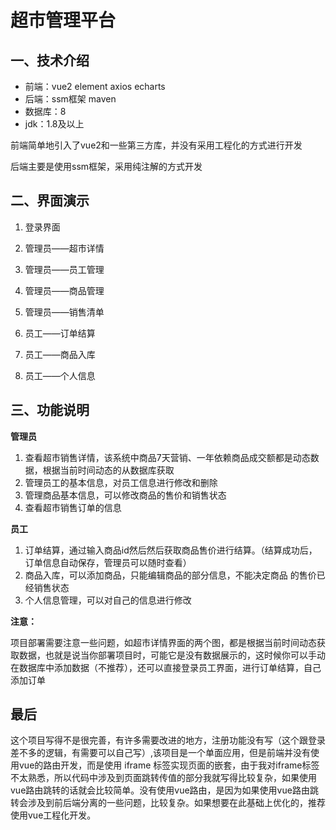 # 超市管理平台

## 一、技术介绍

- 前端：vue2  element  axios  echarts
- 后端：ssm框架  maven
- 数据库：8
- jdk：1.8及以上

前端简单地引入了vue2和一些第三方库，并没有采用工程化的方式进行开发

后端主要是使用ssm框架，采用纯注解的方式开发

## 二、界面演示

1. 登录界面
    

2. 管理员——超市详情
   

3. 管理员——员工管理


4. 管理员——商品管理


5. 管理员——销售清单


6. 员工——订单结算


7. 员工——商品入库


8. 员工——个人信息



## 三、功能说明

**管理员**

1. 查看超市销售详情，该系统中商品7天营销、一年依赖商品成交额都是动态数据，根据当前时间动态的从数据库获取
2. 管理员工的基本信息，对员工信息进行修改和删除
3. 管理商品基本信息，可以修改商品的售价和销售状态
4. 查看超市销售订单的信息

**员工**

1. 订单结算，通过输入商品id然后然后获取商品售价进行结算。（结算成功后，订单信息自动保存，管理员可以随时查看）
2. 商品入库，可以添加商品，只能编辑商品的部分信息，不能决定商品 的售价已经销售状态
3. 个人信息管理，可以对自己的信息进行修改

**注意：**

项目部署需要注意一些问题，如超市详情界面的两个图，都是根据当前时间动态获取数据，也就是说当你部署项目时，可能它是没有数据展示的，这时候你可以手动在数据库中添加数据（不推荐），还可以直接登录员工界面，进行订单结算，自己添加订单

## 最后

​		这个项目写得不是很完善，有许多需要改进的地方，注册功能没有写（这个跟登录差不多的逻辑，有需要可以自己写）,该项目是一个单面应用，但是前端并没有使用vue的路由开发，而是使用 iframe  标签实现页面的嵌套，由于我对iframe标签不太熟悉，所以代码中涉及到页面跳转传值的部分我就写得比较复杂，如果使用vue路由跳转的话就会比较简单。没有使用vue路由，是因为如果使用vue路由跳转会涉及到前后端分离的一些问题，比较复杂。如果想要在此基础上优化的，推荐使用vue工程化开发。
